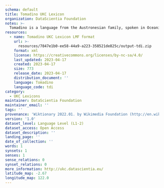 ```yaml
---
schema: default
title: Tomadino UKC Lexicon
organization: DataScientia Foundation
notes: >-
  Tomadino is a language from the Austronesian family, spoken in Oceania. The UKC Lexicon of Tomadino is represented as a lexico-semantic network. It consists of words, word senses, synsets, as well as sense-level and synset-level relationships.
resources:
  - name: Tomadino UKC Lexicon LMF format
    url: >-
      resources/7847e1b0-ee58-44a9-a223-358521de825c/output-tdi.zip
    format: xml
    license: https://creativecommons.org/licenses/by-nc-sa/4.0/
    last_updated: 2023-04-17
    created: 2023-04-17
    size: 773
    release_date: 2023-04-17
    distribution_document: ''
    language: Tomadino
    language_code: tdi
category:
  - UKC Lexicons
maintainer: DataScientia Foundation
maintainer_email: ''
tags: ''
provenance: 'Wiktionary 2022.01. by Wikimedia Foundation (http://en.wiktionary.org); Princeton WordNet 2.1 by Princeton University (https://wordnet.princeton.edu)'
version: '1.0'
dataset_level: Language Level (L1-2)
dataset_access: Open Access
dataset_description: ''
landing_page: ''
date_of_collection: ''
words: 1
synsets: 1
senses: 1
sense_relations: 0
synset_relations: 0
more_information: http://ukc.datascientia.eu/
latitude_map: -2.67
longitude_map: 122.0
---
```

